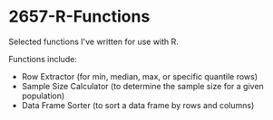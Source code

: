 2657-R-Functions
================

Selected functions I've written for use with R.

Functions include:
- Row Extractor (for min, median, max, or specific quantile rows)
- Sample Size Calculator (to determine the sample size for a given population)
- Data Frame Sorter (to sort a data frame by rows and columns)
